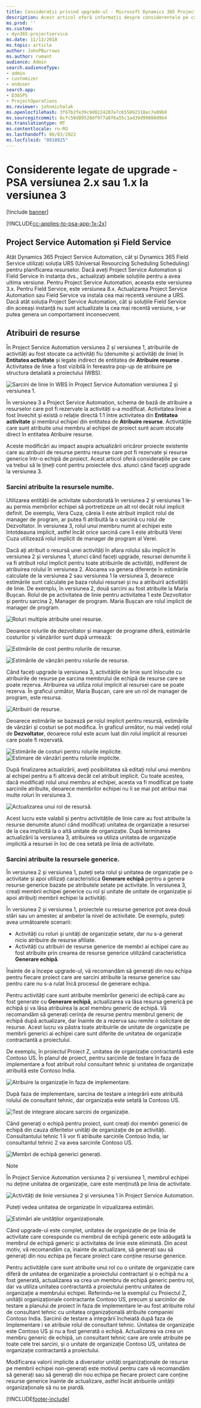 ```yaml
---
title: Considerații privind upgrade-ul - Microsoft Dynamics 365 Project Service Automation versiunea 2.x or 1.x la versiunea 3
description: Acest articol oferă informații despre considerentele pe care trebuie să le luați atunci când faceți upgrade de la versiunea 2.x sau 1.x la versiunea 3 a Project Service Automation.
ms.prod: ''
ms.custom:
- dyn365-projectservice
ms.date: 11/13/2018
ms.topic: article
author: JohnPBurrows
ms.author: rumant
audience: Admin
search.audienceType:
- admin
- customizer
- enduser
search.app:
- D365PS
- ProjectOperations
ms.reviewer: johnmichalak
ms.openlocfilehash: 3f67b2fe39c9d0224207e7c655892318ec7e09b8
ms.sourcegitcommit: 6cfc50d89528df977a8f6a55c1ad39d99800d9b4
ms.translationtype: MT
ms.contentlocale: ro-RO
ms.lasthandoff: 06/03/2022
ms.locfileid: "8918925"
---
```

# <a name="upgrade-considerations---psa-version-2x-or-1x-to-version-3"></a>Considerente legate de upgrade - PSA versiunea 2.x sau 1.x la versiunea 3

[!include [banner](../includes/psa-now-project-operations.md)]

[!INCLUDE[cc-applies-to-psa-app-1x-2x](../includes/cc-applies-to-psa-app-1x-2x.md)]

## <a name="project-service-automation-and-field-service"></a>Project Service Automation și Field Service
Atât Dynamics 365 Project Service Automation, cât și Dynamics 365 Field Service utilizați soluția URS (Universal Resourcing Scheduling Scheduling) pentru planificarea resurselor. Dacă aveți Project Service Automation și Field Service în instanța dvs., actualizați ambele soluțiile pentru a avea ultima versiune. Pentru Project Service Automation, aceasta este versiunea 3.x. Pentru Field Service, este versiunea 8.x. Actualizarea Project Service Automation sau Field Service va instala cea mai recentă versiune a URS. Dacă atât soluția Project Service Automation, cât și soluțiile Field Service din aceeași instanță nu sunt actualizate la cea mai recentă versiune, s-ar putea genera un comportament inconsecvent.

## <a name="resource-assignments"></a>Atribuiri de resurse
În Project Service Automation versiunea 2 și versiunea 1, atribuirile de activități au fost stocate ca activități fiu (denumite și activități de linie) în **Entitatea activitate** și legate indirect de entitatea de **Atribuire resurse** . Activitatea de linie a fost vizibilă în fereastra pop-up de atribuire pe structura detaliată a proiectului (WBS).

![Sarcini de linie în WBS în Project Service Automation versiunea 2 și versiunea 1.](media/upgrade-line-task-01.png)

În versiunea 3 a Project Service Automation, schema de bază de atribuire a resurselor care pot fi rezervate la activități s-a modificat. Activitatea liniei a fost învechit și există o relație directă 1:1 între activitatea din **Entitatea activitate** și membrul echipei din entitatea de **Atribuire resurse**. Activitățile care sunt atribuite unui membru al echipei de proiect sunt acum stocate direct în entitatea Atribuire resurse.  

Aceste modificări au impact asupra actualizării oricăror proiecte existente care au atribuiri de resurse pentru resurse care pot fi rezervate și resurse generice într-o echipă de proiect. Acest articol oferă considerațiile pe care va trebui să le țineți cont pentru proiectele dvs. atunci când faceți upgrade la versiunea 3. 

### <a name="tasks-assigned-to-named-resources"></a>Sarcini atribuite la resursele numite.
Utilizarea entității de activitate subordonată în versiunea 2 și versiunea 1 le-au permis membrilor echipei să portretizeze un alt rol decât rolul implicit definit. De exemplu, Vera Cuza, căreia îi este atribuit implicit rolul de manager de program, ar putea fi atribuită la o sarcină cu rolul de Dezvoltator. În versiunea 3, rolul unui membru numit al echipei este întotdeauna implicit, astfel încât orice sarcină care îi este atribuită Verei Cuza utilizează rolul implicit de manager de program al Verei.

Dacă ați atribuit o resursă unei activități în afara rolului său implicit în versiunea 2 și versiunea 1, atunci când faceți upgrade, resursei denumite îi va fi atribuit rolul implicit pentru toate atribuirile de activități, indiferent de atribuirea rolului în versiunea 2. Alocarea va genera diferențe în estimările calculate de la versiunea 2 sau versiunea 1 la versiunea 3, deoarece estimările sunt calculate pe baza rolului resursei și nu a atribuirii activității de linie. De exemplu, în versiunea 2, două sarcini au fost atribuite la Maria Bușcan. Rolul de pe activitatea de linie pentru activitatea 1 este Dezvoltator și pentru sarcina 2, Manager de program. Maria Bușcan are rolul implicit de manager de program.

![Roluri multiple atribuite unei resurse.](media/upgrade-multiple-roles-02.png)

Deoarece rolurile de dezvoltator și manager de programe diferă, estimările costurilor și vânzărilor sunt după urmează:

![Estimările de cost pentru rolurile de resurse.](media/upggrade-cost-estimates-03.png)

![Estimările de vânzări pentru rolurile de resurse.](media/upgrade-sales-estimates-04.png)

Când faceți upgrade la versiunea 3, activitățile de linie sunt înlocuite cu atribuirile de resurse pe sarcina membrului de echipă de resurse care se poate rezerva. Atribuirea va utiliza rolul implicit al resursei care se poate rezerva. În graficul următor, Maria Bușcan, care are un rol de manager de program, este resursa.

![Atribuiri de resurse.](media/resource-assignment-v2-05.png)

Deoarece estimările se bazează pe rolul implicit pentru resursă, estimările de vânzări și costuri se pot modifica. În graficul următor, nu mai vedeți rolul de **Dezvoltator**, deoarece rolul este acum luat din rolul implicit al resursei care poate fi rezervată.

![Estimările de costuri pentru rolurile implicite.](media/resource-assignment-cost-estimate-06.png)
![Estimare de vânzări pentru rolurile implicite.](media/resource-assignment-sales-estimate-07.png)

După finalizarea actualizării, aveți posibilitatea să editați rolul unui membru al echipei pentru a fi altceva decât cel atribuit implicit. Cu toate acestea, dacă modificați rolul unui membru al echipei, acesta va fi modificat pe toate sarcinile atribuite, deoarece membrilor echipei nu li se mai pot atribui mai multe roluri în versiunea 3.

![Actualizarea unui rol de resursă.](media/resource-role-assignment-08.png)

Acest lucru este valabil și pentru activitățile de linie care au fost atribuite la resurse denumite atunci când modificați unitatea de organizație a resursei de la cea implicită la o altă unitate de organizație. După terminarea actualizării la versiunea 3, atribuirea va utiliza unitatea de organizație implicită a resursei în loc de cea setată pe linia de activitate.

### <a name="tasks-assigned-to-generic-resources"></a>Sarcini atribuite la resursele generice.
În versiunea 2 și versiunea 1, puteți seta rolul și unitatea de organizație pe o activitate și apoi utilizați caracteristica **Generare echipă** pentru a genera resurse generice bazate pe atributele setate pe activitate. În versiunea 3, creați membrii echipei generice cu rol și unitate de unitate de organizație și apoi atribuiți membrii echipei la activități.

În versiunea 2 și versiunea 1, proiectele cu resurse generice pot avea două stări sau un amestec al ambelor la nivel de activitate. De exemplu, puteți avea următoarele scenarii:

- Activități cu roluri și unități de organizație setate, dar nu s-a generat nicio atribuire de resurse afiliate.
- Activități cu atribuiri de resurse generice de membri ai echipei care au fost atribuite prin crearea de resurse generice utilizând caracteristica **Generare echipă**.

Înainte de a începe upgrade-ul, vă recomandăm să generați din nou echipa pentru fiecare proiect care are sarcini atribuite la resurse generice sau pentru care nu s-a rulat încă procesul de generare echipa.

Pentru activități care sunt atribuite membrilor generici de echipă care au fost generate cu **Generare echipă**, actualizarea va lăsa resursa generică pe echipă și va lăsa atribuirea la acel membru generic de echipă. Vă recomandăm să generați cerința de resurse pentru membrul generic de echipă după actualizare, dar înainte de a rezerva sau remite o solicitare de resurse. Acest lucru va păstra toate atribuirile de unitate de organizație pe membrii generici ai echipei care sunt diferite de unitatea de organizație contractantă a proiectului.

De exemplu, în proiectul Proiect Z, unitatea de organizație contractantă este Contoso US. În planul de proiect, pentru sarcinile de testare în faza de implementare a fost atribuit rolul consultant tehnic și unitatea de organizație atribuită este Contoso India.

![Atribuire la organizație în faza de implementare.](media/org-unit-assignment-09.png)

După faza de implementare, sarcina de testare a integrării este atribuită rolului de consultant tehnic, dar organizația este setată la Contoso US.  

![Test de integrare alocare sarcini de organizație.](media/org-unit-generate-team-10.png)

Când generați o echipă pentru proiect, sunt creați doi membri generici de echipă din cauza diferitelor unități de organizație de pe activități. Consultantului tehnic 1 îi vor fi atribuite sarcinile Contoso India, iar consultantul tehnic 2 va avea sarcinile Contoso US.  

![Membri de echipă generici generați.](media/org-unit-assignments-multiple-resources-11.png)

> [!NOTE]
> În Project Service Automation versiunea 2 și versiunea 1, membrul echipei nu deține unitatea de organizație, care este menținută pe linia de activitate.

![Activități de linie versiunea 2 și versiunea 1 în Project Service Automation.](media/line-tasks-12.png)

Puteți vedea unitatea de organizație în vizualizarea estimări. 

![Estimări ale unităților organizaționale.](media/org-unit-estimates-view-13.png)
 
Când upgrade-ul este complet, unitatea de organizație de pe linia de activitate care corespunde cu membrul de echipă generic este adăugată la membrul de echipă generic și activitatea de linie este eliminată. Din acest motiv, vă recomandăm ca, înainte de actualizare, să generați sau să generați din nou echipa pe fiecare proiect care conține resurse generice.

Pentru activitățile care sunt atribuite unui rol cu o unitate de organizație care diferă de unitatea de organizație a proiectului contractant și o echipă nu a fost generată, actualizarea va crea un membru de echipă generic pentru rol, dar va utiliza unitatea contractantă a proiectului pentru unitatea de organizație a membrului echipei. Referindu-ne la exemplul cu Proiectul Z, unității organizaționale contractante Contoso US, precum și sarcinilor de testare a planului de proiect în faza de implementare le-au fost atribuite rolul de consultant tehnic cu unitatea organizațională atribuite companiei Contoso India. Sarcinii de testare a integrării încheiată după faza de Implementare i se atribuie rolul de consultant tehnic. Unitatea de organizație este Contoso US și nu a fost generată o echipă. Actualizarea va crea un membru generic de echipă, un consultant tehnic care are orele atribuite pe toate cele trei sarcini, și o unitate de organizație Contoso US, unitatea de organizație contractantă a proiectului.   
 
Modificarea valorii implicite a diverselor unități organizaționale de resurse pe membrii echipei non-generați este motivul pentru care vă recomandăm să generați sau să generați din nou echipa pe fiecare proiect care conține resurse generice înainte de actualizare, astfel încât atribuirile unității organizaționale să nu se piardă.



[!INCLUDE[footer-include](../includes/footer-banner.md)]
